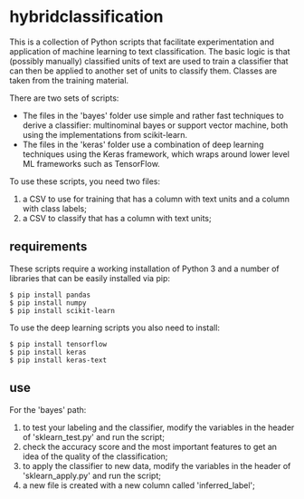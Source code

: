 # hybridclassification

This is a collection of Python scripts that facilitate experimentation and application of machine learning to text classification. The basic logic is that (possibly manually) classified units of text are used to train a classifier that can then be applied to another set of units to classify them. Classes are taken from the training material.

There are two sets of scripts:
* The files in the 'bayes' folder use simple and rather fast techniques to derive a classifier: multinominal bayes or support vector machine, both using the implementations from scikit-learn.
* The files in the 'keras' folder use a combination of deep learning techniques using the Keras framework, which wraps around lower level ML frameworks such as TensorFlow.

To use these scripts, you need two files:
1. a CSV to use for training that has a column with text units and a column with class labels;
2. a CSV to classify that has a column with text units; 

## requirements

These scripts require a working installation of Python 3 and a number of libraries that can be easily installed via pip:
```
$ pip install pandas
$ pip install numpy
$ pip install scikit-learn
```

To use the deep learning scripts you also need to install:
```
$ pip install tensorflow
$ pip install keras
$ pip install keras-text
```

## use
For the 'bayes' path:
1. to test your labeling and the classifier, modify the variables in the header of 'sklearn\_test.py' and run the script;
2.  check the accuracy score and the most important features to get an idea of the quality of the classification;
3. to apply the classifier to new data, modify the variables in the header of 'sklearn\_apply.py' and run the script;
4. a new file is created with a new column called 'inferred\_label';